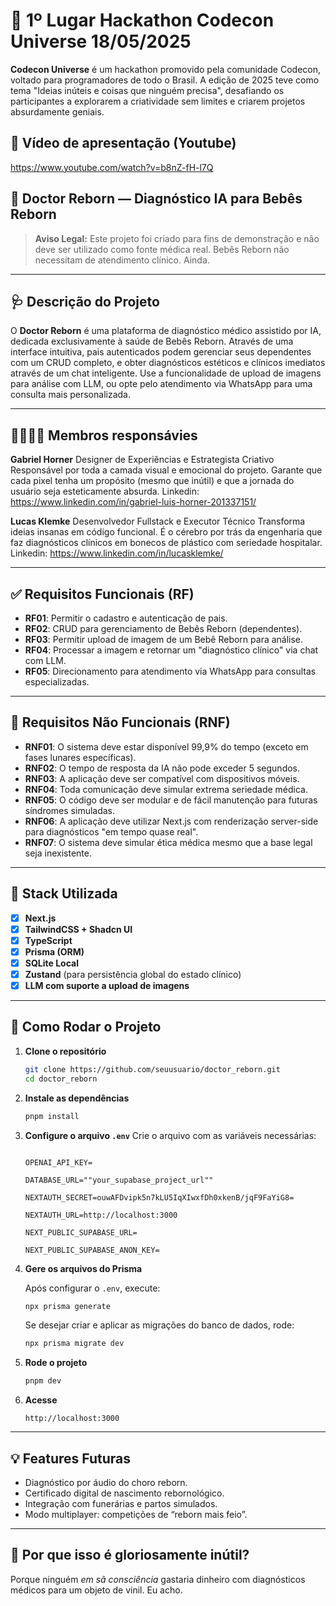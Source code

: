 # 🥇 1º Lugar Hackathon Codecon Universe 18/05/2025 
**Codecon Universe** é um hackathon promovido pela comunidade Codecon, voltado para programadores de todo o Brasil. A edição de 2025 teve como tema "Ideias inúteis e coisas que ninguém precisa", desafiando os participantes a explorarem a criatividade sem limites e criarem projetos absurdamente geniais. 

## 🎥 Vídeo de apresentação (Youtube)
https://www.youtube.com/watch?v=b8nZ-fH-l7Q


## 🧸 Doctor Reborn — Diagnóstico IA para Bebês Reborn

> **Aviso Legal:** Este projeto foi criado para fins de demonstração e não deve ser utilizado como fonte médica real. Bebês Reborn não necessitam de atendimento clínico. Ainda.

---

## 🩺 Descrição do Projeto

O **Doctor Reborn** é uma plataforma de diagnóstico médico assistido por IA, dedicada exclusivamente à saúde de Bebês Reborn. Através de uma interface intuitiva, pais autenticados podem gerenciar seus dependentes com um CRUD completo, e obter diagnósticos estéticos e clínicos imediatos através de um chat inteligente. Use a funcionalidade de upload de imagens para análise com LLM, ou opte pelo atendimento via WhatsApp para uma consulta mais personalizada.

---

## 👨‍💻👨‍💻 Membros responsávies

**Gabriel Horner**
Designer de Experiências e Estrategista Criativo
Responsável por toda a camada visual e emocional do projeto. Garante que cada pixel tenha um propósito (mesmo que inútil) e que a jornada do usuário seja esteticamente absurda.
Linkedin: https://www.linkedin.com/in/gabriel-luis-horner-201337151/

**Lucas Klemke**
Desenvolvedor Fullstack e Executor Técnico
Transforma ideias insanas em código funcional. É o cérebro por trás da engenharia que faz diagnósticos clínicos em bonecos de plástico com seriedade hospitalar.
Linkedin: https://www.linkedin.com/in/lucasklemke/

---

## ✅ Requisitos Funcionais (RF)

- **RF01**: Permitir o cadastro e autenticação de pais.
- **RF02**: CRUD para gerenciamento de Bebês Reborn (dependentes).
- **RF03**: Permitir upload de imagem de um Bebê Reborn para análise.
- **RF04**: Processar a imagem e retornar um "diagnóstico clínico" via chat com LLM.
- **RF05**: Direcionamento para atendimento via WhatsApp para consultas especializadas.

---

## 🚫 Requisitos Não Funcionais (RNF)

- **RNF01**: O sistema deve estar disponível 99,9% do tempo (exceto em fases lunares específicas).
- **RNF02**: O tempo de resposta da IA não pode exceder 5 segundos.
- **RNF03**: A aplicação deve ser compatível com dispositivos móveis.
- **RNF04**: Toda comunicação deve simular extrema seriedade médica.
- **RNF05**: O código deve ser modular e de fácil manutenção para futuras síndromes simuladas.
- **RNF06**: A aplicação deve utilizar Next.js com renderização server-side para diagnósticos "em tempo quase real".
- **RNF07**: O sistema deve simular ética médica mesmo que a base legal seja inexistente.

---

## 🧱 Stack Utilizada

- [x] **Next.js**
- [x] **TailwindCSS + Shadcn UI**
- [x] **TypeScript**
- [x] **Prisma (ORM)**
- [x] **SQLite Local**
- [x] **Zustand** (para persistência global do estado clínico)
- [x] **LLM com suporte a upload de imagens**

---

## 🚀 Como Rodar o Projeto

1. **Clone o repositório**

   ```bash
   git clone https://github.com/seuusuario/doctor_reborn.git
   cd doctor_reborn
   ```

2. **Instale as dependências**

   ```bash
   pnpm install
   ```

3. **Configure o arquivo `.env`**
   Crie o arquivo com as variáveis necessárias:

   ```env

   OPENAI_API_KEY=

   DATABASE_URL=""your_supabase_project_url""

   NEXTAUTH_SECRET=ouwAFDvipk5n7kLU5IqXIwxfDh0xkenB/jqF9FaYiG8=

   NEXTAUTH_URL=http://localhost:3000

   NEXT_PUBLIC_SUPABASE_URL=
   
   NEXT_PUBLIC_SUPABASE_ANON_KEY=
   ```

4. **Gere os arquivos do Prisma**
   
   Após configurar o `.env`, execute:

   ```bash
   npx prisma generate
   ```

   Se desejar criar e aplicar as migrações do banco de dados, rode:

   ```bash
   npx prisma migrate dev
   ```

5. **Rode o projeto**

   ```bash
   pnpm dev
   ```

6. **Acesse**
   ```
   http://localhost:3000
   ```

---

## 💡 Features Futuras

- Diagnóstico por áudio do choro reborn.
- Certificado digital de nascimento rebornológico.
- Integração com funerárias e partos simulados.
- Modo multiplayer: competições de “reborn mais feio”.

---

## 🤡 Por que isso é gloriosamente inútil?

Porque ninguém _em sã consciência_ gastaria dinheiro com diagnósticos médicos para um objeto de vinil. Eu acho.
